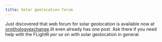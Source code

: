 ```yaml
---
title: Solar geolocation forum
---
```

Just discovered that web forum for solar geolocation is available now at [ornithologyexchange](http://ornithologyexchange.org/forums/forum/259-geolocator-discussion-support/).iIt even already has one post. Ask there if you need help with the FLightR _per se_ on with solar geolocation in general.
